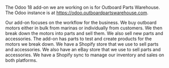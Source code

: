 The Odoo 18 add-on we are working on is for Outboard Parts Warehouse. The Odoo instance is
at https://odoo.outboardpartswarehouse.com.

Our add-on focuses on the workflow for the business.
We buy outboard motors either in bulk from marinas or individually from customers.
We then break down the motors into parts and sell them. We also sell new parts and accessories.
The add-on has parts to test and create products for the motors we break down.
We have a Shopify store that we use to sell parts and accessories.
We also have an eBay store that we use to sell parts and accessories.
We have a Shopify sync to manage our inventory and sales on both platforms.